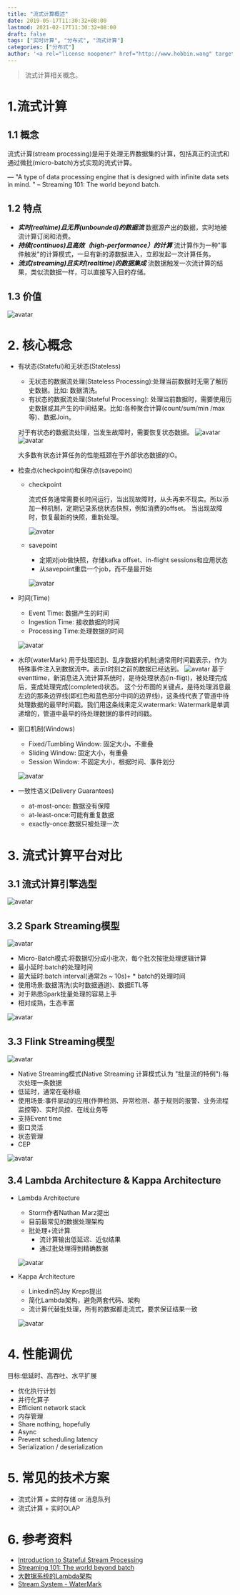 ```yaml
---
title: "流式计算概述"
date: 2019-05-17T11:30:32+08:00
lastmod: 2021-02-17T11:30:32+08:00 
draft: false
tags: ["实时计算", "分布式", "流式计算"]
categories: ["分布式"]
author: '<a rel="license noopener" href="http://www.hobbin.wang" target="_blank">Hobbin</a>'
---
```


> 流式计算相关概念。

# 1.流式计算
## 1.1 概念
流式计算(stream processing)是用于处理无界数据集的计算，包括真正的流式和通过微批(micro-batch)方式实现的流式计算。

— "A type of data processing engine that is designed with infinite data sets in mind. " – Streaming 101: The world beyond
batch.

## 1.2 特点
* ***实时(realtime)且无界(unbounded)的数据流***
数据源产出的数据，实时地被流计算订阅和消费。
* ***持续(continuos)且高效（high-performance）的计算***
流计算作为一种"事件触发"的计算模式，一旦有新的源数据进入，立即发起一次计算任务。
* ***流式(streaming)且实时(realtime)的数据集成***
流数据触发一次流计算的结果，类似流数据一样，可以直接写入目的存储。

## 1.3 价值
![avatar](../../static/img/20210217/image2019-3-22_8_50_50.png)

# 2. 核心概念
* 有状态(Stateful)和无状态(Stateless)
    + 无状态的数据流处理(Stateless Processing):处理当前数据时无需了解历史数据。比如: 数据清洗。
    + 有状态的数据流处理(Stateful Processing): 处理当前数据时，需要使用历史数据或其产生的中间结果。比如:各种聚合计算(count/sum/min /max等)、数据Join。
    
    对于有状态的数据流处理，当发生故障时，需要恢复状态数据。
![avatar](../../static/img/20210217/image2019-3-21_10_19_41.png)![avatar](../../static/img/20210217/image2019-3-21_10_20_10.png)

  大多数有状态计算任务的性能瓶颈在于外部状态数据的IO。
* 检查点(checkpoint)和保存点(savepoint)
    +  checkpoint
        
        流式任务通常需要长时间运行，当出现故障时，从头再来不现实。所以添加一种机制，定期记录系统状态快照，例如消费的offset。 当出现故障时，恢复最新的快照，重新处理。
    
        ![avatar](../../static/img/20210217/image2019-3-21_10_13_44.png)
    + savepoint
        + 定期对job做快照，存储kafka offset、in-flight sessions和应用状态 
        + 从savepoint重启一个job，而不是最开始

        ![avatar](../../static/img/20210217/image2019-3-22_8_57_10.png)
* 时间(Time)
    + Event Time: 数据产生的时间 
    + Ingestion Time: 接收数据的时间 
    + Processing Time:处理数据的时间

    ![avatar](../../static/img/20210217/image2019-3-21_10_24_9.png)
* 水印(waterMark)
用于处理迟到、乱序数据的机制;通常用时间戳表示，作为特殊事件注入到数据流中。表示t时刻之前的数据已经达到。
![avatar](../../static/img/20210217/image2019-3-23_10_48_29.png)
基于eventtime，新消息进入流计算系统时，是待处理状态(in-fligt)，被处理完成后，变成处理完成(completed)状态。 
这个分布图的关键点，是待处理消息最左边的那条边界线(即红色和蓝色部分中间的边界线)，这条线代表了管道中待处理数据的最早时间戳。我们用这条线来定义watermark:
Watermark是单调递增的，管道中最早的待处理数据的事件时间戳。
* 窗口机制(Windows)
    + Fixed/Tumbling Window: 固定大小，不重叠 
    + Sliding Window: 固定大小，有重叠
    + Session Window: 不固定大小，根据时间、事件划分

    ![avatar](../../static/img/20210217/image2019-3-21_10_26_12.png)
* 一致性语义(Delivery Guarantees)
    + at-most-once: 数据没有保障 
    + at-least-once:可能有重复数据 
    + exactly-once:数据只被处理一次

# 3. 流式计算平台对比
## 3.1 流式计算引擎选型
![avatar](../../static/img/20210217/image2019-3-21_8_26_31.png)
## 3.2 Spark Streaming模型
![avatar](../../static/img/20210217/image2019-3-21_8_7_46.png)
* Micro-Batch模式:将数据切分成小批次，每个批次按批处理逻辑计算 
* 最小延时:batch的处理时间
* 最大延时:batch interval(通常2s ~ 10s)+ * batch的处理时间 
* 使用场景:数据清洗(实时数据通道)、数据ETL等 
* 对于熟悉Spark批量处理的容易上手
* 相对成熟，生态丰富

![avatar](../../static/img/20210217/image2019-3-22_8_38_7.png)

## 3.3 Flink Streaming模型
![avatar](../../static/img/20210217/image2019-3-21_8_8_30.png)
* Native Streaming模式(Native Streaming 计算模式认为 "批是流的特例"):每次处理一条数据 
* 低延时，通常在毫秒级 
* 使用场景:事件驱动的应用(作弊检测、异常检测、基于规则的报警、业务流程监控等)、实时风控、在线业务等 
* 支持Event time
* 窗口灵活 
* 状态管理 
* CEP

![avatar](../../static/img/20210217/image2019-3-22_8_38_51.png)

## 3.4 Lambda Architecture & Kappa Architecture
* Lambda Architecture
    + Storm作者Nathan Marz提出 
    + 目前最常见的数据处理架构 
    + 批处理+流计算
        + 流计算输出低延迟、近似结果
        + 通过批处理得到精确数据

    ![avatar](../../static/img/20210217/image2019-3-23_10_5_31.png)

* Kappa Architecture
    + Linkedin的Jay Kreps提出 
    + 简化Lambda架构，避免两套代码、架构 
    + 流计算代替批处理，所有的数据都走流式，要求保证结果一致

    ![avatar](../../static/img/20210217/image2019-3-23_10_38_4.png)

# 4. 性能调优
目标:低延时、高吞吐、水平扩展
* 优化执行计划
* 并行化算子
* Efficient network stack 
* 内存管理
* Share nothing, hopefully
* Async
* Prevent scheduling latency 
* Serialization / deserialization

# 5. 常见的技术方案
* 流式计算 + 实时存储 or 消息队列 
* 流式计算 + 实时OLAP

# 6. 参考资料
* [Introduction to Stateful Stream Processing](https://www.oreilly.com/library/view/stream-processing-with/9781491974285/ch01.html)
* [Streaming 101: The world beyond batch](https://www.oreilly.com/radar/the-world-beyond-batch-streaming-101/)
* [大数据系统的Lambda架构](https://zhuanlan.zhihu.com/p/20510974)
* [Stream System - WaterMark](https://developer.aliyun.com/article/682873)
